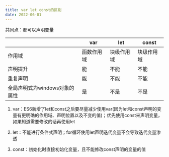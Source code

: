 ```yaml
---
title: var let const的区别
date: 2022-06-01
---
```


共同点：都可以声明变量

|  | var | let | const |
| --- | --- | --- | --- |
| 作用域 | 函数作用域 | 块级作用域 | 块级作用域 |
| 声明提升 | 能 | 不能 | 不能 |
| 重复声明 | 能 | 不能 | 不能 |
| 全局声明式为windows对象的属性 | 是 | 不是 | 不是 |

1. var：ES6新增了let和const之后要尽量减少使用var(因为let和const声明的变量有更明确的作用域、声明位置以及不变的值)；优先使用const来声明变量，如果知道需要修改的话再使用let

2. let：不能进行条件式声明；for循环使用let声明迭代变量不会导致迭代变量渗透

3. const：初始化时直接初始化变量，且不能修改const声明的变量的值